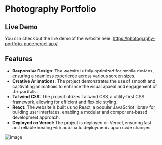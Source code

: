 # Photography Portfolio

## Live Demo
You can check out the live demo of the website here. https://photography-portfolio-puce.vercel.app/

## Features

+ **Responsive Design:** The website is fully optimized for mobile devices, ensuring a seamless experience across various screen sizes.
+ **Creative Animations:** The project demonstrates the use of smooth and captivating animations to enhance the visual appeal and engagement of the portfolio.
+ **Tailwind CSS:** The project utilizes Tailwind CSS, a utility-first CSS framework, allowing for efficient and flexible styling.
+ **React:** The website is built using React, a popular JavaScript library for building user interfaces, enabling a modular and component-based development approach.
+ **Deployed on Vercel:** The project is deployed on Vercel, ensuring fast and reliable hosting with automatic deployments upon code changes

![image](https://github.com/omal-harsha/photography-portfolio/assets/69068196/2924120d-8516-4e64-9eda-65f9cd66eef9)

